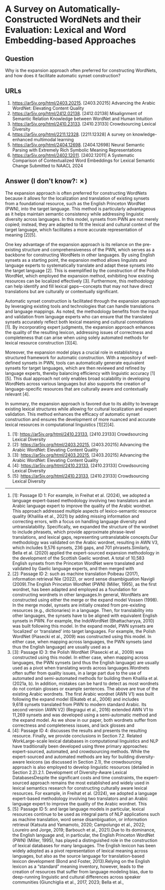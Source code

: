 # A Survey on Automatically-Constructed WordNets and their Evaluation: Lexical and Word Embedding-based Approaches

## Question

Why is the expansion approach often preferred for constructing WordNets, and how does it facilitate automatic synset construction?

## URLs

1. https://ar5iv.org/html/2403.20215. [2403.20215] Advancing the Arabic WordNet: Elevating Content Quality
2. https://ar5iv.org/html/2412.02138. [2412.02138] Misalignment of Semantic Relation Knowledge between WordNet and Human Intuition
3. https://ar5iv.org/html/2410.23133. [2410.23133] Crowdsourcing Lexical Diversity
4. https://ar5iv.org/html/2211.12328. [2211.12328] A survey on knowledge-enhanced multimodal learning
5. https://ar5iv.org/html/2404.12698. [2404.12698] Neural Semantic Parsing with Extremely Rich Symbolic Meaning Representations
6. https://ar5iv.org/html/2402.12011. [2402.12011] A Systematic Comparison of Contextualized Word Embeddings for Lexical Semantic Change Submitted to NAACL 2024

## Answer (I don't know?: ✗)

The expansion approach is often preferred for constructing WordNets because it allows for the localization and translation of existing synsets from a foundational resource, such as the English Princeton WordNet (PWN), into the target language. This method is particularly advantageous as it helps maintain semantic consistency while addressing linguistic diversity across languages. In this model, synsets from PWN are not merely copied; instead, they are adapted to fit the lexical and cultural context of the target language, which facilitates a more accurate representation of meaning [2][5].

One key advantage of the expansion approach is its reliance on the pre-existing structure and comprehensiveness of the PWN, which serves as a backbone for constructing WordNets in other languages. By using English synsets as a starting point, the expansion method allows linguists and language experts to systematically translate and adapt these synsets into the target language [2]. This is exemplified by the construction of the Polish WordNet, which employed the expansion method, exhibiting how existing resources can be localized effectively [3]. Furthermore, this methodology can help identify and fill lexical gaps—concepts that may not have direct translations but are culturally or contextually significant.

Automatic synset construction is facilitated through the expansion approach by leveraging existing tools and technologies that can handle translations and language mappings. As noted, the methodology benefits from the input and validation from language experts who can ensure that the translated synsets accurately reflect both lexical meaning and cultural connotations [1]. By incorporating expert judgments, the expansion approach enhances the quality of the resulting lexicon, addressing issues of correctness and completeness that can arise when using solely automated methods for lexical resource construction [3][4].

Moreover, the expansion model plays a crucial role in establishing a structured framework for automatic construction. With a repository of well-defined synsets in PWN, tools can automatically generate equivalent synsets for target languages, which are then reviewed and refined by language experts, thereby balancing efficiency with linguistic accuracy [1][5]. This dual approach not only enables broad scalability in developing WordNets across various languages but also supports the creation of language-specific resources that are culturally aware and contextually relevant [4]. 

In summary, the expansion approach is favored due to its ability to leverage existing lexical structures while allowing for cultural localization and expert validation. This method enhances the efficacy of automatic synset construction and ensures the development of more nuanced and accurate lexical resources in computational linguistics [1][2][4].

1. [1]:  https://ar5iv.org/html/2410.23133, [2410.23133] Crowdsourcing Lexical Diversity
2. [2]:  https://ar5iv.org/html/2403.20215, [2403.20215] Advancing the Arabic WordNet: Elevating Content Quality
3. [3]:  https://ar5iv.org/html/2403.20215, [2403.20215] Advancing the Arabic WordNet: Elevating Content Quality
4. [4]:  https://ar5iv.org/html/2410.23133, [2410.23133] Crowdsourcing Lexical Diversity
5. [5]:  https://ar5iv.org/html/2410.23133, [2410.23133] Crowdsourcing Lexical Diversity
---
1. [1]:  Passage ID 1: For example, in Freihat et al. (2024), we adopted a language expert-based methodology involving two translators and an Arabic language expert to improve the quality of the Arabic wordnet. This approach addressed multiple aspects of lexico-semantic resource quality (Khalilia et al., 2021) by adding missing information and correcting errors, with a focus on handling language diversity and untranslatability. Specifically, we expanded the structure of the wordnet to include phrasets, which provide approximate phrase-level translations, and lexical gaps, representing untranslatable concepts.Our methodology was validated on the Arabic wordnet, resulting in AWN V3, which includes 9,576 synsets, 236 gaps, and 701 phrasets.Similarly, Bella et al. (2020) applied the expert-sourced expansion methodology in the development of the Scottish Gaelic wordnet. A total of 10,583 English synsets from the Princeton WordNet were translated and validated by Gaelic language experts, and then merged with
2. [2]:  Passage ID 2: such as machine translation Poibeau (2017), information retrieval Nie (2022), or word sense disambiguation Navigli (2009).The English Princeton WordNet (PWN) (Miller, 1995), as the first wordnet, has been adapted and employed as a foundation for constructing wordnets in other languages.In general, WordNets are constructed using either the merge or the expand model Vossen (1998). In the merge model, synsets are initially created from pre-existing resources (e.g., dictionaries) in a language. Then, for translability into other languages, the synsets have to be aligned with equivalent English synsets in PWN. For example, the IndoWordNet (Bhattacharyya, 2010) was built following this model. In the expand model, PWN synsets are ‘localized’ or ‘translated’ into target languages. For example, the Polish WordNet (Piasecki et al., 2009) was constructed using this model. In either case, when mapping across languages, the PWN synsets (and thus the English language) are usually used as a
3. [3]:  Passage ID 3: the Polish WordNet (Piasecki et al., 2009) was constructed using this model. In either case, when mapping across languages, the PWN synsets (and thus the English language) are usually used as a pivot when translating words across languages.Wordnets often suffer from quality issues, in a large part due to the use of automated and semi-automated methods for building them Khalilia et al. (2021a, b). In addition, mistakes can be hard to detect as most wordnets do not contain glosses or example sentences. The above are true of the existing Arabic wordnets. The first Arabic wordnet (AWN V1) was built following the expand model (Elkateb et al., 2006) and includes 9,618 synsets translated from PWN to modern standard Arabic. Its second version (AWN V2) (Regragui et al., 2016) extended AWN V1 to 11,269 synsets and was developed using a semi-automatic method and the expand model. As we show in our paper, both wordnets suffer from correctness and completeness issues, and lack glosses and
4. [4]:  Passage ID 4: discusses the results and presents the resulting resource. Finally, we provide conclusions in Section 7.2. Related WorkLarge-scale lexical databases in computational linguistics and NLP have traditionally been developed using three primary approaches: expert-sourced, automated, and crowdsourcing methods. While the expert-sourced and automated methods are key for building diversity-aware lexicons (as discussed in Section 2.1), the crowdsourcing approach is also employed to develop linguistic resources (detailed in Section 2.2).2.1. Development of Diversity-Aware Lexical DatabasesDespite the significant costs and time constraints, the expert-sourced approach remains the most established and widely used in lexical semantics research for constructing culturally aware lexical resources. For example, in Freihat et al. (2024), we adopted a language expert-based methodology involving two translators and an Arabic language expert to improve the quality of the Arabic wordnet. This
5. [5]:  Passage ID 5: and large language models in particular, lexical resources continue to be used as integral parts of NLP applications such as machine translation, word sense disambiguation, or information retrieval (Katsuta and Yamamoto, 2020; Campolungo et al., 2022; Loureiro and Jorge, 2019; Barbouch et al., 2021).Due to its dominance, the English language and, in particular, the English Princeton WordNet (PWN) (Miller, 1995), has played a distinguished role in the construction of lexical databases for many languages. The English lexicon has been widely adopted as a pivot representation of lexical meaning across languages, but also as the source language for translation-based lexicon development (Bond and Foster, 2013).Relying on the English lexicon as a “standard” meaning inventory, however, leads to the creation of resources that suffer from language modeling bias, due to deep-running linguistic and cultural differences across speaker communities (Giunchiglia et al., 2017, 2023; Bella et al.,